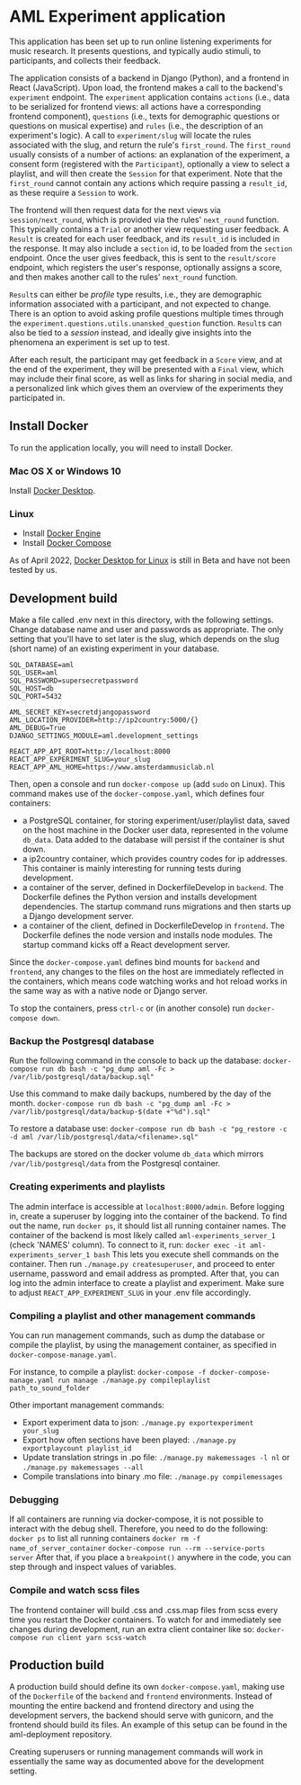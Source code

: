 # AML Experiment application
This application has been set up to run online listening experiments for music research. It presents questions, and typically audio stimuli, to participants, and collects their feedback.

The application consists of a backend in Django (Python), and a frontend in React (JavaScript). Upon load, the frontend makes a call to the backend's `experiment` endpoint. The `experiment` application contains `actions` (i.e., data to be serialized for frontend views: all actions have a corresponding frontend component), `questions` (i.e., texts for demographic questions or questions on musical expertise) and `rules` (i.e., the description of an experiment's logic). A call to `experiment/slug` will locate the rules associated with the slug, and return the rule's `first_round`. The `first_round` usually consists of a number of actions: an explanation of the experiment, a consent form (registered with the `Participant`), optionally a view to select a playlist, and will then create the `Session` for that experiment. Note that the `first_round` cannot contain any actions which require passing a `result_id`, as these require a `Session` to work.

The frontend will then request data for the next views via `session/next_round`, which is provided via the rules' `next_round` function. This typically contains a `Trial` or another view requesting user feedback. A `Result` is created for each user feedback, and its `result_id` is included in the response. It may also include a `section` id, to be loaded from the `section` endpoint. Once the user gives feedback, this is sent to the `result/score` endpoint, which registers the user's response, optionally assigns a score, and then makes another call to the rules' `next_round` function.

`Result`s can either be *profile* type results, i.e., they are demographic information associated with a participant, and not expected to change. There is an option to avoid asking profile questions multiple times through the `experiment.questions.utils.unansked_question` function. `Result`s can also be tied to a *session* instead, and ideally give insights into the phenomena an experiment is set up to test.

After each result, the participant may get feedback in a `Score` view, and at the end of the experiment, they will be presented with a `Final` view, which may include their final score, as well as links for sharing in social media, and a personalized link which gives them an overview of the experiments they participated in.

## Install Docker
To run the application locally, you will need to install Docker.

### Mac OS X or Windows 10
Install [Docker Desktop](https://docs.docker.com/desktop/).

### Linux
* Install [Docker Engine](https://docs.docker.com/engine/install/)
* Install [Docker Compose](https://docs.docker.com/compose/install/)

As of April 2022, [Docker Desktop for Linux](https://docs.docker.com/desktop/linux/) is still in Beta and have not been tested by us.

## Development build
Make a file called .env next in this directory, with the following settings. Change database name and user and passwords as appropriate. The only setting that you'll have to set later is the slug, which depends on the slug (short name) of an existing experiment in your database.
```
SQL_DATABASE=aml
SQL_USER=aml
SQL_PASSWORD=supersecretpassword
SQL_HOST=db
SQL_PORT=5432

AML_SECRET_KEY=secretdjangopassword
AML_LOCATION_PROVIDER=http://ip2country:5000/{}
AML_DEBUG=True
DJANGO_SETTINGS_MODULE=aml.development_settings

REACT_APP_API_ROOT=http://localhost:8000
REACT_APP_EXPERIMENT_SLUG=your_slug
REACT_APP_AML_HOME=https://www.amsterdammusiclab.nl
```
Then, open a console and run
`docker-compose up` (add `sudo` on Linux).
This command makes use of the `docker-compose.yaml`, which defines four containers:
- a PostgreSQL container, for storing experiment/user/playlist data, saved on the host machine in the Docker user data, represented in the volume `db_data`. Data added to the database will persist if the container is shut down.
- a ip2country container, which provides country codes for ip addresses. This container is mainly interesting for running tests during development.
- a container of the server, defined in DockerfileDevelop in `backend`. The Dockerfile defines the Python version and installs development dependencies. The startup command runs migrations and then starts up a Django development server.
- a container of the client, defined in DockerfileDevelop in `frontend`. The Dockerfile defines the node version and installs node modules. The startup command kicks off a React development server.

Since the `docker-compose.yaml` defines bind mounts for `backend` and `frontend`, any changes to the files on the host are immediately reflected in the containers, which means code watching works and hot reload works in the same way as with a native node or Django server.

To stop the containers, press `ctrl-c` or (in another console) run
`docker-compose down`.

### Backup the Postgresql database
Run the following command in the console to back up the database:
`docker-compose run db bash -c "pg_dump aml -Fc > /var/lib/postgresql/data/backup.sql"`

Use this command to make daily backups, numbered by the day of the month.
`docker-compose run db bash -c "pg_dump aml -Fc > /var/lib/postgresql/data/backup-$(date +"%d").sql"`

To restore a database use:
`docker-compose run db bash -c "pg_restore -c -d aml /var/lib/postgresql/data/<filename>.sql"`

The backups are stored on the docker volume `db_data` which mirrors `/var/lib/postgresql/data` from the Postgresql container.

### Creating experiments and playlists
The admin interface is accessible at `localhost:8000/admin`. Before logging in, create a superuser by logging into the container of the backend. To find out the name, run `docker ps`, it should list all running container names. The container of the backend is most likely called `aml-experiments_server_1` (check 'NAMES' column). To connect to it, run:
`docker exec -it aml-experiments_server_1 bash`
This lets you execute shell commands on the container.
Then run `./manage.py createsuperuser`, and proceed to enter username, password and email address as prompted. After that, you can log into the admin interface to create a playlist and experiment. Make sure to adjust `REACT_APP_EXPERIMENT_SLUG` in your .env file accordingly.

### Compiling a playlist and other management commands
You can run management commands, such as dump the database or compile the playlist, by using the management container, as specified in `docker-compose-manage.yaml`.

For instance, to compile a playlist:
`docker-compose -f docker-compose-manage.yaml run manage ./manage.py compileplaylist path_to_sound_folder`

Other important management commands:
- Export experiment data to json: `./manage.py exportexperiment your_slug`
- Export how often sections have been played: `./manage.py exportplaycount playlist_id`
- Update translation strings in .po file: `./manage.py makemessages -l nl` or `./manage.py makemessages --all`
- Compile translations into binary .mo file: `./manage.py compilemessages`

### Debugging
If all containers are running via docker-compose, it is not possible to interact with the debug shell. Therefore, you need to do the following:
`docker ps` to list all running containers
`docker rm -f name_of_server_container`
`docker-compose run --rm --service-ports server`
After that, if you place a `breakpoint()` anywhere in the code, you can step through and inspect values of variables.

### Compile and watch scss files
The frontend container will build .css and .css.map files from scss every time you restart the Docker containers. To watch for and immediately see changes during development, run an extra client container like so:
`docker-compose run client yarn scss-watch`

## Production build
A production build should define its own `docker-compose.yaml`, making use of the `Dockerfile` of the `backend` and `frontend` environments. Instead of mounting the entire backend and frontend directory and using the development servers, the backend should serve with gunicorn, and the frontend should build its files. An example of this setup can be found in the aml-deployment repository.

Creating superusers or running management commands will work in essentially the same way as documented above for the development setting.
